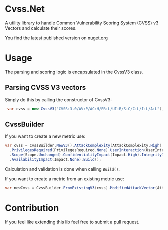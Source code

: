 # Cvss.Net
A utility library to handle Common Vulnerability Scoring System (CVSS) v3 Vectors and calculate their scores.

You find the latest published version on [nuget.org](https://www.nuget.org/packages/Cvss.Net/)

# Usage

The parsing and scoring logic is encapsulated in the CvssV3 class.

## Parsing CVSS V3 vectors

Simply do this by calling the constructor of CvssV3:
```C#
 var cvss = new CvssV3("CVSS:3.0/AV:P/AC:H/PR:L/UI:R/S:C/C:L/I:L/A:L");
```

## CvssBuilder

If you want to create a new metric use:
```C#
var cvss = CvssBuilder.NewV3().AttackComplexity(AttackComplexity.High).AttackVector(AttackVector.Physical)
  .PrivilegesRequired(PrivilegesRequired.None).UserInteraction(UserInteraction.None)
  .Scope(Scope.Unchanged).ConfidentialityImpact(Impact.High).IntegrityImpact(Impact.Low)
  .AvailabilityImpact(Impact.None).Build();
```
Calculation and validation is done when calling `Build()`.

If you want to create a metric from an existing metric use:
```C#
var newCvss = CvssBuilder.FromExistingV3(cvss).ModifiedAttackVector(AttackVector.Local);
```

# Contribution

If you feel like extending this lib feel free to submit a pull request.
